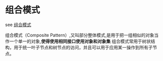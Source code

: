 # 组合模式

see [组合模式](https://www.runoob.com/design-pattern/composite-pattern.html)

组合模式（Composite Pattern）,又叫部分整体模式,是用于把一组相似的对象当作一个单一的对象,**使得使用相同接口使用对象和对象集**
组合模式常用于树状结构，用于统一叶子节点和树节点的访问，并且可以用于应用某一操作到所有子节点。
